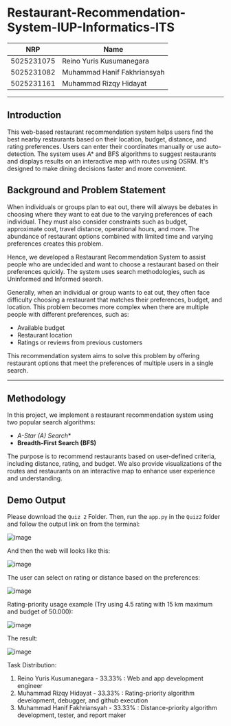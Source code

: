 # Restaurant-Recommendation-System-IUP-Informatics-ITS

<div align="center">

| NRP        | Name                             |
|------------|----------------------------------|
| 5025231075 | Reino Yuris Kusumanegara         |
| 5025231082 | Muhammad Hanif Fakhriansyah      |
| 5025231161 | Muhammad Rizqy Hidayat           |

</div>

---

## Introduction

This web-based restaurant recommendation system helps users find the best nearby restaurants based on their location, budget, distance, and rating preferences. Users can enter their coordinates manually or use auto-detection. The system uses A* and BFS algorithms to suggest restaurants and displays results on an interactive map with routes using OSRM. It's designed to make dining decisions faster and more convenient.

## Background and Problem Statement

When individuals or groups plan to eat out, there will always be debates in choosing where they want to eat due to the varying preferences of each individual. They must also consider constraints such as budget, approximate cost, travel distance, operational hours, and more. The abundance of restaurant options combined with limited time and varying preferences creates this problem.

Hence, we developed a Restaurant Recommendation System to assist people who are undecided and want to choose a restaurant based on their preferences quickly. The system uses search methodologies, such as Uninformed and Informed search.

Generally, when an individual or group wants to eat out, they often face difficulty choosing a restaurant that matches their preferences, budget, and location. This problem becomes more complex when there are multiple people with different preferences, such as:

- Available budget  
- Restaurant location  
- Ratings or reviews from previous customers  

This recommendation system aims to solve this problem by offering restaurant options that meet the preferences of multiple users in a single search.

---

## Methodology

In this project, we implement a restaurant recommendation system using two popular search algorithms:

- **A-Star (A*) Search**
- **Breadth-First Search (BFS)**

The purpose is to recommend restaurants based on user-defined criteria, including distance, rating, and budget. We also provide visualizations of the routes and restaurants on an interactive map to enhance user experience and understanding.

## Demo Output

Please download the ```Quiz 2``` Folder. Then, run the ```app.py``` in the ```Quiz2``` folder and follow the output link on from the terminal:

![image](https://github.com/user-attachments/assets/473349f5-26cb-4d38-b9b6-1408d8d6ff56)

And then the web will looks like this:

![image](https://github.com/user-attachments/assets/a11c979b-1d42-43b6-b566-8488c59cebd3)

The user can select on rating or distance based on the preferences:

![image](https://github.com/user-attachments/assets/b380cc80-3743-4f26-bf1c-5ad59690955f)

Rating-priority usage example (Try using 4.5 rating with 15 km maximum and budget of 50.000):

![image](https://github.com/user-attachments/assets/b4570555-a010-446d-8bd1-f22e40a769fd)

The result:

![image](https://github.com/user-attachments/assets/7040bb66-7483-4067-9563-93e7941230bd)

Task Distribution:
1. Reino Yuris Kusumanegara - 33.33% : Web and app development engineer
2. Muhammad Rizqy Hidayat - 33.33% : Rating-priority algorithm development,
debugger, and github execution
3. Muhammad Hanif Fakhriansyah - 33.33% : Distance-priority algorithm development,
tester, and report maker

